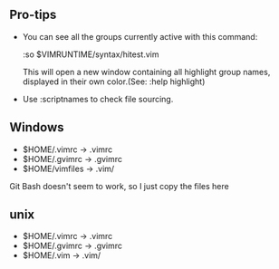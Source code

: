 Pro-tips
--------
- You can see all the groups currently active with this command:

    :so $VIMRUNTIME/syntax/hitest.vim

  This will open a new window containing all highlight group names, displayed
  in their own color.(See: :help highlight)
- Use :scriptnames to check file sourcing.

Windows
-------
- $HOME/.vimrc -> .vimrc
- $HOME/.gvimrc -> .gvimrc
- $HOME/vimfiles -> .vim/

Git Bash doesn't seem to work, so I just copy the files here

unix
----
- $HOME/.vimrc -> .vimrc
- $HOME/.gvimrc -> .gvimrc
- $HOME/.vim -> .vim/
